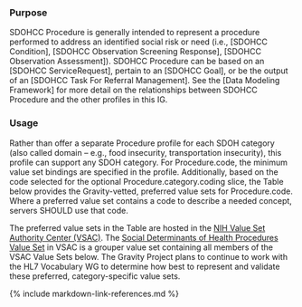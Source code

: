 
### Purpose
SDOHCC Procedure is generally intended to represent a procedure performed to address an identified social risk or need (i.e., [SDOHCC Condition], [SDOHCC Observation Screening Response], [SDOHCC Observation Assessment]). SDOHCC Procedure can be based on an [SDOHCC ServiceRequest], pertain to an [SDOHCC Goal], or be the output of an [SDOHCC Task For Referral Management]. See the [Data Modeling Framework] for more detail on the relationships between SDOHCC Procedure and the other profiles in this IG.

### Usage

Rather than offer a separate Procedure profile for each SDOH category (also called domain – e.g., food insecurity, transportation insecurity), this profile can support any SDOH category. For Procedure.code, the minimum value set bindings are specified in the profile. Additionally, based on the code selected for the optional Procedure.category.coding slice, the Table below provides the Gravity-vetted, preferred value sets for Procedure.code. Where a preferred value set contains a code to describe a needed concept, servers SHOULD use that code.

The preferred value sets in the Table are hosted in the [NIH Value Set Authority Center (VSAC)](https://vsac.nlm.nih.gov/). The [Social Determinants of Health Procedures Value Set](https://vsac.nlm.nih.gov/valueset/2.16.840.1.113762.1.4.1196.789/expansion) in VSAC is a grouper value set containing all members of the VSAC Value Sets below. The Gravity Project plans to continue to work with the HL7 Vocabulary WG to determine how best to represent and validate these preferred, category-specific value sets.


<!--| [`Procedure.category.coding`](ValueSet-SDOHCC-ValueSetSDOHCategory.html) | Domain | `Procedure.code` ValueSet | ValueSet OID |
| ------ | -------------------- | ------------------------- | ------------ |
| educational-attainment  | Educational Attainment | [VSAC -  Less than high school education Procedures ]( https://vsac.nlm.nih.gov/valueset/2.16.840.1.113762.1.4.1247.56/expansion/Latest ) |2.16.840.1.113762.1.4.1247.56|
| elder-abuse  | Elder Abuse | [VSAC -  Elder Abuse Procedures ]( https://vsac.nlm.nih.gov/valueset/2.16.840.1.113762.1.4.1247.67/expansion/Latest ) |2.16.840.1.113762.1.4.1247.67|
| employment-status  | Employment Status | [VSAC -  Unemployment Procedures ]( https://vsac.nlm.nih.gov/valueset/2.16.840.1.113762.1.4.1247.59/expansion/Latest ) |2.16.840.1.113762.1.4.1247.59|
| financial-insecurity  | Financial Insecurity | [VSAC -  Financial Insecurity Procedures ]( https://vsac.nlm.nih.gov/valueset/2.16.840.1.113762.1.4.1247.32/expansion/Latest ) |2.16.840.1.113762.1.4.1247.32|
| food-insecurity  | Food Insecurity | [VSAC -  Food Insecurity Procedures ]( https://vsac.nlm.nih.gov/valueset/2.16.840.1.113762.1.4.1247.7/expansion/Latest ) |2.16.840.1.113762.1.4.1247.7|
| health-insurance-coverage-status  | Health Insurance Coverage Status | [VSAC -  Health Insurance Coverage Status Procedures ]( https://vsac.nlm.nih.gov/valueset/2.16.840.1.113762.1.4.1247.125/expansion/Latest ) |2.16.840.1.113762.1.4.1247.125|
| health-literacy  | Health Literacy | [VSAC -  Health Literacy Procedures ]( https://vsac.nlm.nih.gov/valueset/2.16.840.1.113762.1.4.1247.118/expansion/Latest ) |2.16.840.1.113762.1.4.1247.118|
| homelessness  | Homelessness | [VSAC -  Homelessness Procedures ]( https://vsac.nlm.nih.gov/valueset/2.16.840.1.113762.1.4.1247.20/expansion/Latest ) |2.16.840.1.113762.1.4.1247.20|
| housing-instability  | Housing Instability | [VSAC -  Housing Instability Procedures ]( https://vsac.nlm.nih.gov/valueset/2.16.840.1.113762.1.4.1247.44/expansion/Latest ) |2.16.840.1.113762.1.4.1247.44|
| inadequate-housing  | Inadequate Housing | [VSAC -  Inadequate Housing Procedures ]( https://vsac.nlm.nih.gov/valueset/2.16.840.1.113762.1.4.1247.52/expansion/Latest ) |2.16.840.1.113762.1.4.1247.52|
| intimate-partner-violence  | Intimate Partner Violence | [VSAC -  Intimate Partner Violence Procedures ]( https://vsac.nlm.nih.gov/valueset/2.16.840.1.113762.1.4.1247.97/expansion/Latest ) |2.16.840.1.113762.1.4.1247.97|
| material-hardship  | Material Hardship | [VSAC -  Material Hardship Procedures ]( https://vsac.nlm.nih.gov/valueset/2.16.840.1.113762.1.4.1247.39/expansion/Latest ) |2.16.840.1.113762.1.4.1247.39|
| medical-cost-burden  | Medical Cost Burden | [VSAC -  Medical Cost Burden Procedures ]( https://vsac.nlm.nih.gov/valueset/2.16.840.1.113762.1.4.1247.122/expansion/Latest ) |2.16.840.1.113762.1.4.1247.122|
| social-connection  | Social Connection | [VSAC -  Social Connection Procedures ]( https://vsac.nlm.nih.gov/valueset/2.16.840.1.113762.1.4.1247.94/expansion/Latest ) |2.16.840.1.113762.1.4.1247.94|
| stress  | Stress | [VSAC -  Stress Procedures ]( https://vsac.nlm.nih.gov/valueset/2.16.840.1.113762.1.4.1247.87/expansion/Latest ) |2.16.840.1.113762.1.4.1247.87|
| transportation-insecurity  | Transportation Insecurity | [VSAC -  Transportation Insecurity Procedures ]( https://vsac.nlm.nih.gov/valueset/2.16.840.1.113762.1.4.1247.27/expansion/Latest ) |2.16.840.1.113762.1.4.1247.27|
| veteran-status  | Veteran Status | [VSAC -  Veteran Status Procedures ]( https://vsac.nlm.nih.gov/valueset/2.16.840.1.113762.1.4.1247.90/expansion/Latest ) |2.16.840.1.113762.1.4.1247.90|



| digital-literacy	| Digital Literacy | [VSAC -  Digital Literacy Procedures ]( https://vsac.nlm.nih.gov/valueset/2.16.840.1.113762.1.4.1247.226/expansion/Latest ) | 2.16.840.1.113762.1.4.1247.226 |


| digital-access  | Digital Access | [VSAC -  Digital Access Procedures ]( https://vsac.nlm.nih.gov/valueset/2.16.840.1.113762.1.4.1247.235/expansion/Latest ) | 2.16.840.1.113762.1.4.1247.235|


| sdoh-category-unspecified<br><br>**Note:** Use “sdoh-category-unspecified” for SDOH domains that are not specified in the [SDOHCC Category value set](ValueSet-SDOHCC-ValueSetSDOHCategory.html).<br><br>If desired, Procedure.category (SDOH): sdoh-category-unspecified” can be further specified with a domain not yet included in the [SDOHCC Category value set](ValueSet-SDOHCC-ValueSetSDOHCategory.html) by using category.text. | SDOH Category Unspecified | **Note:** For new SDOH domains, any Gravity value sets that are available in VSAC but not yet included in the IG can be found on the [Social Risk Terminology Value Sets](https://confluence.hl7.org/display/GRAV/Social+Risk+Terminology+Value+Sets) page on Confluence.|
{:.grid} -->

{% include markdown-link-references.md %}